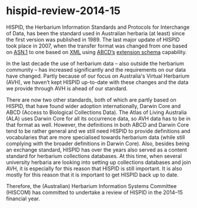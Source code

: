 hispid-review-2014-15
=====================

HISPID, the Herbarium Information Standards and Protocols for Interchange of Data, has been the standard used in Australian herbaria (at least) since the first version was published in 1989. The last major update of HISPID took place in 2007, when the transfer format was changed from one based on [ASN.1](http://en.wikipedia.org/wiki/Abstract_Syntax_Notation_One) to one based on [XML](http://en.wikipedia.org/wiki/XML) using [ABCD’s](http://www.bgbm.org/TDWG/CODATA/Schema/default.htm) [extension schema](http://wiki.tdwg.org/twiki/bin/view/ABCD/DesignAbcdExtensions) capability.

In the last decade the use of herbarium data – also outside the herbarium community – has increased significantly and the requirements on our data have changed. Partly because of our focus on Australia's Virtual Herbarium (AVH), we haven’t kept HISPID up-to-date with these changes and the data we provide through AVH is ahead of our standard.

There are now two other standards, both of which are partly based on HISPID, that have found wider adoption internationally, Darwin Core and ABCD (Access to Biological Collections Data). The Atlas of Living Australia (ALA) uses Darwin Core for all its occurrence data, so AVH data has to be in that format as well. However, the definitions in both ABCD and Darwin Core tend to be rather general and we still need HISPID to provide definitions and vocabularies that are more specialised towards herbarium data (while still complying with the broader definitions in Darwin Core). Also, besides being an exchange standard, HISPID has over the years also served as a content standard for herbarium collections databases. At this time, when several university herbaria are looking into setting up collections databases and join AVH, it is especially for this reason that HISPID is still important. It is also mostly for this reason that it is important to get HISPID back up to date.

Therefore, the (Australian) Herbarium Information Systems Committee (HISCOM) has committed to undertake a review of HISPID in the 2014–15 financial year.
